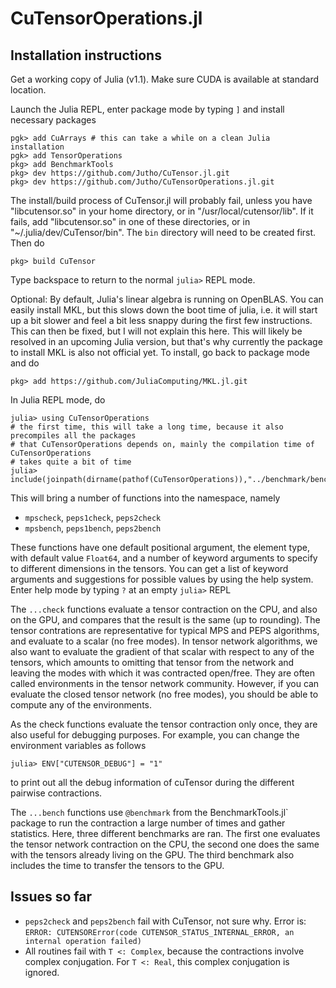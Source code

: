# CuTensorOperations.jl

## Installation instructions

Get a working copy of Julia (v1.1). Make sure CUDA is available at standard location.

Launch the Julia REPL, enter package mode by typing `]` and install necessary packages
```
pgk> add CuArrays # this can take a while on a clean Julia installation
pgk> add TensorOperations
pkg> add BenchmarkTools
pkg> dev https://github.com/Jutho/CuTensor.jl.git
pkg> dev https://github.com/Jutho/CuTensorOperations.jl.git
```
The install/build process of CuTensor.jl will probably fail, unless you have "libcutensor.so" in your home directory, or in "/usr/local/cutensor/lib". If it fails, add "libcutensor.so" in one of these directories, or in "~/.julia/dev/CuTensor/bin". The `bin` directory will need to be created first. Then do
```
pkg> build CuTensor
```
Type backspace to return to the normal `julia>` REPL mode.

Optional: By default, Julia's linear algebra is running on OpenBLAS. You can easily install MKL, but this slows down the boot time of julia, i.e. it will start up a bit slower and feel a bit less snappy during the first few instructions. This can then be fixed, but I will not explain this here. This will likely be resolved in an upcoming Julia version, but that's why currently the package to install MKL is also not official yet. To install, go back to package mode and do
```
pkg> add https://github.com/JuliaComputing/MKL.jl.git
```

In Julia REPL mode, do
```
julia> using CuTensorOperations
# the first time, this will take a long time, because it also precompiles all the packages
# that CuTensorOperations depends on, mainly the compilation time of CuTensorOperations
# takes quite a bit of time
julia> include(joinpath(dirname(pathof(CuTensorOperations)),"../benchmark/bench.jl"))
```

This will bring a number of functions into the namespace, namely
* `mpscheck`, `peps1check`, `peps2check`
* `mpsbench`, `peps1bench`, `peps2bench`

These functions have one default positional argument, the element type, with default value `Float64`, and a number of keyword arguments to specify to different dimensions in the tensors. You can get a list of keyword arguments and suggestions for possible values by using the help system. Enter help mode by typing `?` at an empty `julia>` REPL

The `...check` functions evaluate a tensor contraction on the CPU, and also on the GPU, and compares that the result is the same (up to rounding). The tensor contrations are representative for typical MPS and PEPS algorithms, and evaluate to a scalar (no free modes). In tensor network algorithms, we also want to evaluate the gradient of that scalar with respect to any of the tensors, which amounts to omitting that tensor from the network and leaving the modes with which it was contracted open/free. They are often called environments in the tensor network community. However, if you can evaluate the closed tensor network (no free modes), you should be able to compute any of the environments.

As the check functions evaluate the tensor contraction only once, they are also useful for debugging purposes. For example, you can change the environment variables as follows
```
julia> ENV["CUTENSOR_DEBUG"] = "1"
```
to print out all the debug information of cuTensor during the different pairwise contractions.

The `...bench` functions use `@benchmark` from the BenchmarkTools.jl` package to run the contraction a large number of times and gather statistics. Here, three different benchmarks are ran. The first one evaluates the tensor network contraction on the CPU, the second one does the same with the tensors already living on the GPU. The third benchmark also includes the time to transfer the tensors to the GPU.

## Issues so far

* `peps2check` and `peps2bench` fail with CuTensor, not sure why. Error is:
   `ERROR: CUTENSORError(code CUTENSOR_STATUS_INTERNAL_ERROR, an internal operation failed)`
* All routines fail with `T <: Complex`, because the contractions involve complex conjugation. For `T <: Real`, this complex conjugation is ignored.
